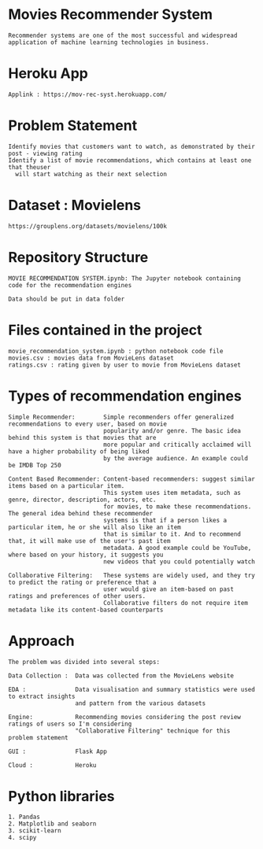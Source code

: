 # Movies Recommender System
    Recommender systems are one of the most successful and widespread application of machine learning technologies in business. 
    
# Heroku App
    Applink : https://mov-rec-syst.herokuapp.com/

# Problem Statement

    Identify movies that customers want to watch, as demonstrated by their post - viewing rating
    Identify a list of movie recommendations, which contains at least one that theuser 
      will start watching as their next selection

# Dataset : Movielens
    https://grouplens.org/datasets/movielens/100k


# Repository Structure

    MOVIE RECOMMENDATION SYSTEM.ipynb: The Jupyter notebook containing code for the recommendation engines

    Data should be put in data folder

# Files contained in the project
    movie_recommendation_system.ipynb : python notebook code file
    movies.csv : movies data from MovieLens dataset
    ratings.csv : rating given by user to movie from MovieLens dataset

# Types of recommendation engines

    Simple Recommender:        Simple recommenders offer generalized recommendations to every user, based on movie 
                               popularity and/or genre. The basic idea behind this system is that movies that are 
                               more popular and critically acclaimed will have a higher probability of being liked
                               by the average audience. An example could be IMDB Top 250

    Content Based Recommender: Content-based recommenders: suggest similar items based on a particular item. 
                               This system uses item metadata, such as genre, director, description, actors, etc. 
                               for movies, to make these recommendations. The general idea behind these recommender 
                               systems is that if a person likes a particular item, he or she will also like an item 
                               that is similar to it. And to recommend that, it will make use of the user's past item
                               metadata. A good example could be YouTube, where based on your history, it suggests you
                               new videos that you could potentially watch

    Collaborative Filtering:   These systems are widely used, and they try to predict the rating or preference that a 
                               user would give an item-based on past ratings and preferences of other users. 
                               Collaborative filters do not require item metadata like its content-based counterparts


# Approach

    The problem was divided into several steps:

    Data Collection :  Data was collected from the MovieLens website

    EDA :              Data visualisation and summary statistics were used to extract insights 
                       and pattern from the various datasets

    Engine:            Recommending movies considering the post review ratings of users so I'm considering 
                       "Collaborative Filtering" technique for this problem statement
                       
    GUI :              Flask App
    
    Cloud :            Heroku

# Python libraries
    1. Pandas
    2. Matplotlib and seaborn
    3. scikit-learn
    4. scipy
